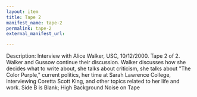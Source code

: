 ```yaml
---
layout: item
title: Tape 2
manifest_name: tape-2
permalink: tape-2
external_manifest_url: 

---
```

<!-- Add an essay or interpretive material below this line,
using HTML or markdown.  Do not modify this file above this line -->

<p>Description:	
Interview with Alice Walker, USC, 10/12/2000. Tape 2 of 2. Walker and Gussow continue their discussion. Walker discusses how she decides what to write about, she talks about criticism, she talks about "The Color Purple," current politics, her time at Sarah Lawrence College, interviewing Coretta Scott King, and other topics related to her life and work. Side B is Blank; High Background Noise on Tape</p>
